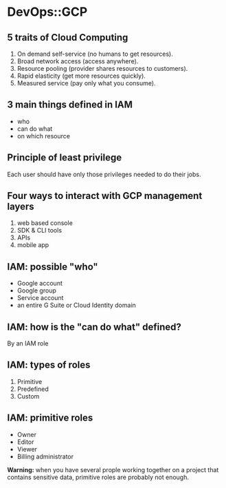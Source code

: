 # DevOps::GCP

## 5 traits of Cloud Computing

1. On demand self-service (no humans to get resources).
2. Broad network access (access anywhere).
3. Resource pooling (provider shares resources to customers).
4. Rapid elasticity (get more resources quickly).
5. Measured service (pay only what you consume).


## 3 main things defined in IAM

- who
- can do what
- on which resource


## Principle of least privilege

Each user should have only those privileges needed to do their jobs.


## Four ways to interact with GCP management layers

1. web based console
2. SDK & CLI tools
3. APIs
4. mobile app


## IAM: possible "who"

- Google account
- Google group
- Service account
- an entire G Suite or Cloud Identity domain


## IAM: how is the "can do what" defined?

By an IAM role


## IAM: types of roles

1. Primitive
2. Predefined
3. Custom


## IAM: primitive roles

- Owner
- Editor
- Viewer
- Billing administrator

**Warning:** when you have several prople working together on a project that contains sensitive data, primitive roles are probably not enough.

